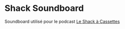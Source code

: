 # Shack Soundboard

Soundboard utilisé pour le podcast [Le Shack à Cassettes](https://shack.coldbytesgames.com/)